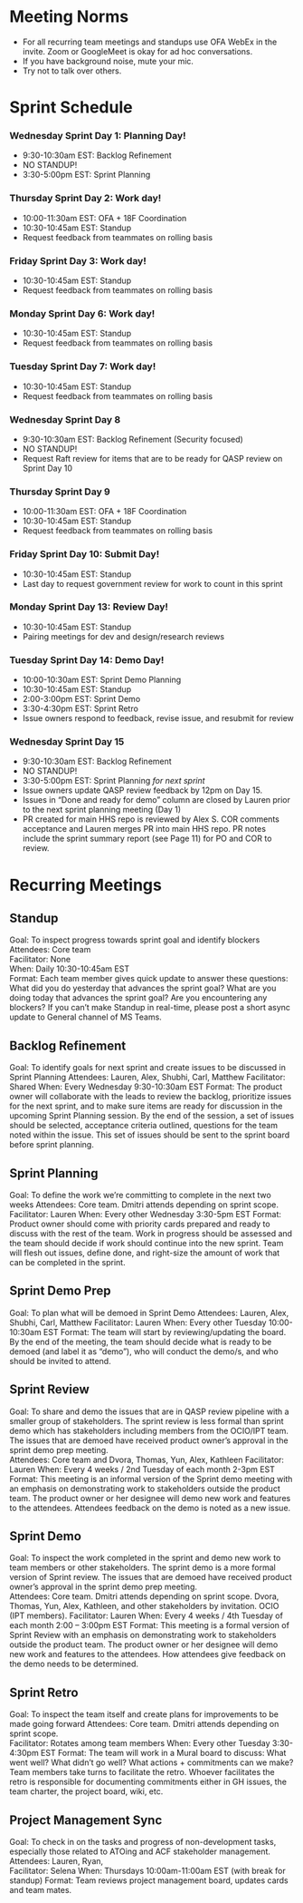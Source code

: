 # Meeting Norms 

- For all recurring team meetings and standups use OFA WebEx in the invite. Zoom or GoogleMeet is okay for ad hoc conversations. 
- If you have background noise, mute your mic. 
- Try not to talk over others.  

# Sprint Schedule

### Wednesday Sprint Day 1: Planning Day!
- 9:30-10:30am EST: Backlog Refinement 
- NO STANDUP!
- 3:30-5:00pm EST: Sprint Planning  

### Thursday Sprint Day 2: Work day!   
- 10:00-11:30am EST: OFA + 18F Coordination
- 10:30-10:45am EST: Standup
- Request feedback from teammates on rolling basis

### Friday Sprint Day 3: Work day!   
- 10:30-10:45am EST: Standup
- Request feedback from teammates on rolling basis 

### Monday Sprint Day 6: Work day!  
- 10:30-10:45am EST: Standup
- Request feedback from teammates on rolling basis 

### Tuesday Sprint Day 7: Work day!  
- 10:30-10:45am EST: Standup
- Request feedback from teammates on rolling basis 

### Wednesday Sprint Day 8 
- 9:30-10:30am EST: Backlog Refinement (Security focused)
- NO STANDUP!
- Request Raft review for items that are to be ready for QASP review on Sprint Day 10    

### Thursday Sprint Day 9  
- 10:00-11:30am EST: OFA + 18F Coordination
- 10:30-10:45am EST: Standup
- Request feedback from teammates on rolling basis 

### Friday Sprint Day 10: Submit Day!
- 10:30-10:45am EST: Standup
- Last day to request government review for work to count in this sprint 

### Monday Sprint Day 13: Review Day!
- 10:30-10:45am EST: Standup
- Pairing meetings for dev and design/research reviews  
 
### Tuesday Sprint Day 14: Demo Day!
- 10:00-10:30am EST: Sprint Demo Planning  
- 10:30-10:45am EST: Standup
- 2:00-3:00pm EST: Sprint Demo 
- 3:30-4:30pm EST: Sprint Retro  
- Issue owners respond to feedback, revise issue, and resubmit for review 

### Wednesday Sprint Day 15 
- 9:30-10:30am EST: Backlog Refinement 
- NO STANDUP!
- 3:30-5:00pm EST: Sprint Planning _for next sprint_
- Issue owners update QASP review feedback by 12pm on Day 15.   
- Issues in “Done and ready for demo” column are closed by Lauren prior to the next sprint planning meeting (Day 1) 
- PR created for main HHS repo is reviewed by Alex S. COR comments acceptance and Lauren merges PR into main HHS repo. PR notes include the sprint summary report (see Page 11) for PO and COR to review.  



# Recurring Meetings 

## Standup 
Goal: To inspect progress towards sprint goal and identify blockers <br>
Attendees: Core team <br>
Facilitator: None <br>
When: Daily 10:30-10:45am EST <br>
Format: Each team member gives quick update to answer these questions: What did you do yesterday that advances the sprint goal? What are you doing today that advances the sprint goal? Are you encountering any blockers? If you can’t make Standup in real-time, please post a short async update to General channel of MS Teams.  

## Backlog Refinement 
Goal: To identify goals for next sprint and create issues to be discussed in Sprint Planning 
Attendees:  Lauren, Alex, Shubhi, Carl, Matthew 
Facilitator: Shared 
When: Every Wednesday 9:30-10:30am EST 
Format: The product owner will collaborate with the leads to review the backlog, prioritize issues for the next sprint, and to make sure items are ready for discussion in the upcoming Sprint Planning session. By the end of the session, a set of issues should be selected, acceptance criteria outlined, questions for the team noted within the issue. This set of issues should be sent to the sprint board before sprint planning.  
 

## Sprint Planning 
Goal: To define the work we’re committing to complete in the next two weeks 
Attendees: Core team. Dmitri attends depending on sprint scope. 
Facilitator: Lauren 
When: Every other Wednesday 3:30-5pm EST 
Format: Product owner should come with priority cards prepared and ready to discuss with the rest of the team. Work in progress should be assessed and the team should decide if work should continue into the new sprint. Team will flesh out issues, define done, and right-size the amount of work that can be completed in the sprint.  

## Sprint Demo Prep  
Goal: To plan what will be demoed in Sprint Demo 
Attendees: Lauren, Alex, Shubhi, Carl, Matthew 
Facilitator: Lauren 
When:  Every other Tuesday 10:00-10:30am EST 
Format: The team will start by reviewing/updating the board. By the end of the meeting, the team should decide what is ready to be demoed (and label it as “demo”), who will conduct the demo/s, and who should be invited to attend.  

## Sprint Review 
Goal: To share and demo the issues that are in QASP review pipeline with a smaller group of stakeholders. The sprint review is less formal than sprint demo which has stakeholders including members from the OCIO/IPT team. The issues that are demoed have received product owner’s approval in the sprint demo prep meeting.  
Attendees: Core team and Dvora, Thomas, Yun, Alex, Kathleen 
Facilitator: Lauren 
When: Every 4 weeks / 2nd Tuesday of each month 2-3pm EST 
Format: This meeting is an informal version of the Sprint demo meeting with an emphasis on demonstrating work to stakeholders outside the product team. The product owner or her designee will demo new work and features to the attendees. Attendees feedback on the demo is noted as a new issue. 

## Sprint Demo 
Goal: To inspect the work completed in the sprint and demo new work to team members or other stakeholders. The sprint demo is a more formal version of Sprint review. The issues that are demoed have received product owner’s approval in the sprint demo prep meeting.  
Attendees: Core team. Dmitri attends depending on sprint scope. Dvora, Thomas, Yun, Alex, Kathleen, and other stakeholders by invitation. OCIO (IPT members). 
Facilitator: Lauren 
When: Every 4 weeks / 4th Tuesday of each month 2:00 – 3:00pm EST 
Format: This meeting is a formal version of Sprint Review with an emphasis on demonstrating work to stakeholders outside the product team. The product owner or her designee will demo new work and features to the attendees. How attendees give feedback on the demo needs to be determined. 
 
## Sprint Retro 
Goal: To inspect the team itself and create plans for improvements to be made going forward 
Attendees: Core team. Dmitri attends depending on sprint scope.  
Facilitator: Rotates among team members 
When: Every other Tuesday 3:30-4:30pm EST 
Format: The team will work in a Mural board to discuss: What went well? What didn’t go well? What actions + commitments can we make? Team members take turns to facilitate the retro. Whoever facilitates the retro is responsible for documenting commitments either in GH issues, the team charter, the project board, wiki, etc.  

## Project Management Sync 
Goal: To check in on the tasks and progress of non-development tasks, especially those related to ATOing and ACF stakeholder management. 
Attendees: Lauren, Ryan,  
Facilitator: Selena 
When: Thursdays 10:00am-11:00am EST (with break for standup) 
Format: Team reviews project management board, updates cards and team mates. 
